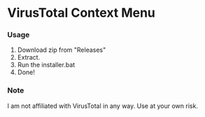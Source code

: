 # VirusTotal Context Menu
### Usage
1. Download zip from "Releases"
2. Extract.
3. Run the installer.bat
4. Done!
### Note
I am not affiliated with VirusTotal in any way. Use at your own risk.
